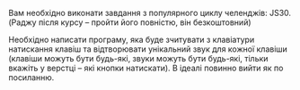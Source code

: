 Вам необхідно виконати завдання з популярного циклу челенджів: JS30. (Раджу після курсу – пройти його повністю, він безкоштовний)

Необхідно написати програму, яка буде зчитувати з клавіатури натискання клавіш та відтворювати унікальний звук для кожної клавіши (клавіши можуть бути будь-які, звуки можуть бути будь-які, тільки вкажіть у верстці – які кнопки натискати). В ідеалі повинно вийти як по посиланню.

